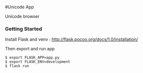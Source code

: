 #Unicode App

Unicode browser

### Getting Started

Install Flask and venv : http://flask.pocoo.org/docs/1.0/installation/

Then export and run app

```
$ export FLASK_APP=app.py
$ export FLASK_ENV=development
$ flask run
```